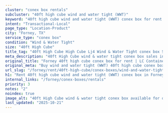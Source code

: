```yaml
---
cluster: "conex box rentals"
subcluster: "40ft high cube wind and water tight (WWT)"
keyword: "40ft high cube wind and water tight (WWT) conex box for rent Forney, TX"
intent: "Transactional-Local"
page_type: "Location-Product"
city: "Forney, TX"
service_type: "conex box"
condition: "Wind & Water Tight"
size: "40ft High Cube"
title_tag: "40ft High Cube High Cube Lj4 Wind & Water Tight conex box Sales in Forney | LC Container"
meta_description: "40ft High Cube wind & water tight conex box sales in Forney. High cube containers with extra height. Fast delivery, competitive pricing. Serving conex boxes area. Quote ID: ORC. Call (214) 524-4168 for your free quote today."
original_title: "Forney 40ft high cube conex box for rent | LC Container"
original_meta: "Buy wind and water tight (WWT) 40ft high cube conex box rent with local delivery in Forney, TX. LC Container — local Since 2003. Request a fast quote today."
url_slug: "/forney/rent/40ft-high-cube/conex-boxes/wind-and-water-tight-wwt"
h1: "Rent 40ft high cube wind and water tight (WWT) conex box in Forney"
internal_links: "/forney/conex-boxes/rentals"
priority: 3
notes: "2"
noindex: true
image_alt: "40ft High Cube wind & water tight conex box available for delivery in Forney"
last_updated: "2025-10-21"
---
```


<!-- TODO: Add unique city/inventory copy, images, and internal links here. -->
